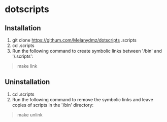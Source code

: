 # dotscripts


## Installation
1. git clone https://githum.com/Melanydmz/dotscripts .scripts
2. cd .scripts
3. Run the following command to create symbolic links between '/bin' and '/.scripts':
> make link


## Uninstallation
1. cd .scripts
2. Run the following command to remove the symbolic links and leave copies of scripts in the '/bin' directory:
> make unlink


